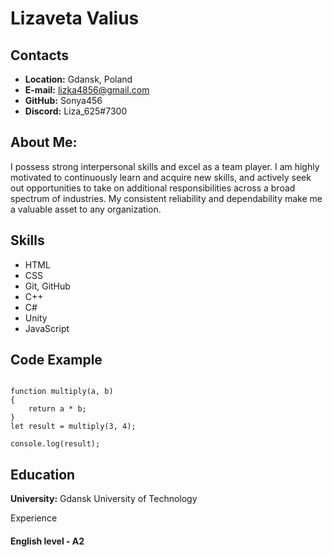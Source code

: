 # Lizaveta Valius

## Contacts
* __Location:__ Gdansk,  Poland
* __E-mail:__ lizka4856@gmail.com
* __GitHub:__ Sonya456
* __Discord:__ Liza_625#7300

## About Me: 
I possess strong interpersonal skills and excel as a team player. I am highly motivated to continuously learn and acquire new skills, and actively seek out opportunities to take on additional responsibilities across a broad spectrum of industries. My consistent reliability and dependability make me a valuable asset to any organization.

## Skills
* HTML
* CSS
* Git, GitHub
* C++
* C# 
* Unity
* JavaScript

## Code Example

```

function multiply(a, b) 
{
    return a * b; 
}
let result = multiply(3, 4);

console.log(result);
```
## Education

__University:__ Gdansk University of Technology


 Experience

#### English level - A2
